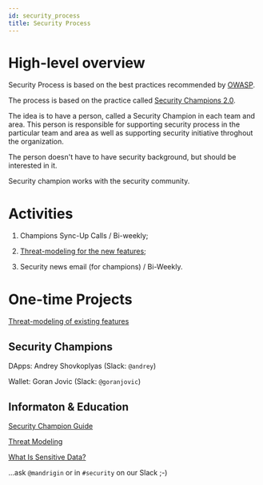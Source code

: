 ```yaml
---
id: security_process
title: Security Process
---
```


# High-level overview

Security Process is based on the best practices recommended by
[OWASP](https://www.owasp.org).

The process is based on the practice called [Security Champions
2.0](./security_champions.md).

The idea is to have a person, called a Security Champion in each team and area.
This person is responsible for supporting security process in the particular
team and area as well as supporting security initiative throghout the
organization. 

The person doesn't have to have security background, but should be interested
in it.

Security champion works with the security community.


# Activities

1. Champions Sync-Up Calls / Bi-weekly;

2. [Threat-modeling for the new features](./security_new_features.md);

3. Security news email (for champions) / Bi-Weekly.


# One-time Projects

[Threat-modeling of existing features](./security_existing_features.md)


## Security Champions

DApps: Andrey Shovkoplyas (Slack: `@andrey`)

Wallet: Goran Jovic (Slack: `@goranjovic`)


## Informaton & Education

[Security Champion Guide](./security_champions.md)

[Threat Modeling](./security_threat_modeling.md)

[What Is Sensitive Data?](./security_sensitive_data.md)

...ask `@mandrigin` or in `#security` on our Slack ;-)


